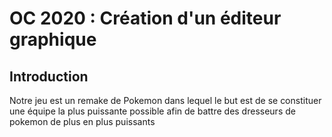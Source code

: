 # OC 2020 : Création d'un éditeur graphique

## Introduction

Notre jeu est un remake de Pokemon dans lequel le but est de se constituer une équipe la plus puissante possible afin de battre des dresseurs de pokemon de plus en plus puissants
